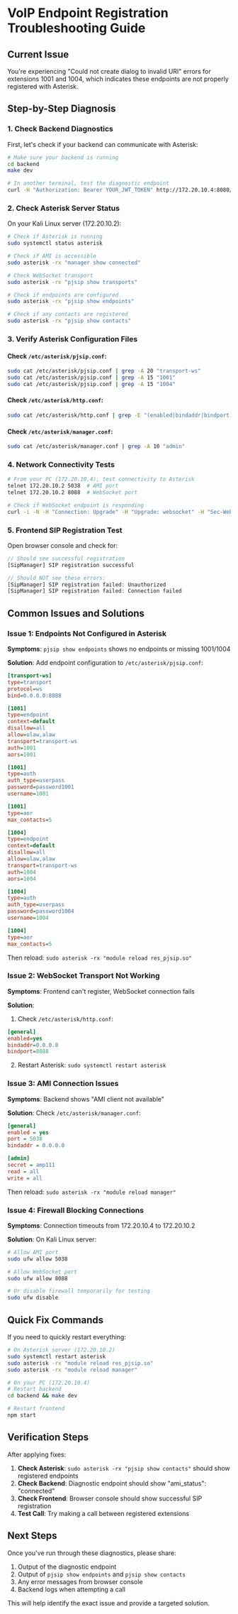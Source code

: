 # VoIP Endpoint Registration Troubleshooting Guide

## Current Issue
You're experiencing "Could not create dialog to invalid URI" errors for extensions 1001 and 1004, which indicates these endpoints are not properly registered with Asterisk.

## Step-by-Step Diagnosis

### 1. Check Backend Diagnostics
First, let's check if your backend can communicate with Asterisk:

```bash
# Make sure your backend is running
cd backend
make dev

# In another terminal, test the diagnostic endpoint
curl -H "Authorization: Bearer YOUR_JWT_TOKEN" http://172.20.10.4:8080/protected/diagnostics
```

### 2. Check Asterisk Server Status
On your Kali Linux server (172.20.10.2):

```bash
# Check if Asterisk is running
sudo systemctl status asterisk

# Check if AMI is accessible
sudo asterisk -rx "manager show connected"

# Check WebSocket transport
sudo asterisk -rx "pjsip show transports"

# Check if endpoints are configured
sudo asterisk -rx "pjsip show endpoints"

# Check if any contacts are registered
sudo asterisk -rx "pjsip show contacts"
```

### 3. Verify Asterisk Configuration Files

#### Check `/etc/asterisk/pjsip.conf`:
```bash
sudo cat /etc/asterisk/pjsip.conf | grep -A 20 "transport-ws"
sudo cat /etc/asterisk/pjsip.conf | grep -A 15 "1001"
sudo cat /etc/asterisk/pjsip.conf | grep -A 15 "1004"
```

#### Check `/etc/asterisk/http.conf`:
```bash
sudo cat /etc/asterisk/http.conf | grep -E "(enabled|bindaddr|bindport)"
```

#### Check `/etc/asterisk/manager.conf`:
```bash
sudo cat /etc/asterisk/manager.conf | grep -A 10 "admin"
```

### 4. Network Connectivity Tests

```bash
# From your PC (172.20.10.4), test connectivity to Asterisk
telnet 172.20.10.2 5038  # AMI port
telnet 172.20.10.2 8088  # WebSocket port

# Check if WebSocket endpoint is responding
curl -i -N -H "Connection: Upgrade" -H "Upgrade: websocket" -H "Sec-WebSocket-Version: 13" -H "Sec-WebSocket-Key: test" http://172.20.10.2:8088/ws
```

### 5. Frontend SIP Registration Test

Open browser console and check for:
```javascript
// Should see successful registration
[SipManager] SIP registration successful

// Should NOT see these errors:
[SipManager] SIP registration failed: Unauthorized
[SipManager] SIP registration failed: Connection failed
```

## Common Issues and Solutions

### Issue 1: Endpoints Not Configured in Asterisk
**Symptoms**: `pjsip show endpoints` shows no endpoints or missing 1001/1004

**Solution**: Add endpoint configuration to `/etc/asterisk/pjsip.conf`:
```ini
[transport-ws]
type=transport
protocol=ws
bind=0.0.0.0:8088

[1001]
type=endpoint
context=default
disallow=all
allow=ulaw,alaw
transport=transport-ws
auth=1001
aors=1001

[1001]
type=auth
auth_type=userpass
password=password1001
username=1001

[1001]
type=aor
max_contacts=5

[1004]
type=endpoint
context=default
disallow=all
allow=ulaw,alaw
transport=transport-ws
auth=1004
aors=1004

[1004]
type=auth
auth_type=userpass
password=password1004
username=1004

[1004]
type=aor
max_contacts=5
```

Then reload: `sudo asterisk -rx "module reload res_pjsip.so"`

### Issue 2: WebSocket Transport Not Working
**Symptoms**: Frontend can't register, WebSocket connection fails

**Solution**: 
1. Check `/etc/asterisk/http.conf`:
```ini
[general]
enabled=yes
bindaddr=0.0.0.0
bindport=8088
```

2. Restart Asterisk: `sudo systemctl restart asterisk`

### Issue 3: AMI Connection Issues
**Symptoms**: Backend shows "AMI client not available"

**Solution**: Check `/etc/asterisk/manager.conf`:
```ini
[general]
enabled = yes
port = 5038
bindaddr = 0.0.0.0

[admin]
secret = amp111
read = all
write = all
```

Then reload: `sudo asterisk -rx "module reload manager"`

### Issue 4: Firewall Blocking Connections
**Symptoms**: Connection timeouts from 172.20.10.4 to 172.20.10.2

**Solution**: On Kali Linux server:
```bash
# Allow AMI port
sudo ufw allow 5038

# Allow WebSocket port  
sudo ufw allow 8088

# Or disable firewall temporarily for testing
sudo ufw disable
```

## Quick Fix Commands

If you need to quickly restart everything:

```bash
# On Asterisk server (172.20.10.2)
sudo systemctl restart asterisk
sudo asterisk -rx "module reload res_pjsip.so"
sudo asterisk -rx "module reload manager"

# On your PC (172.20.10.4)
# Restart backend
cd backend && make dev

# Restart frontend
npm start
```

## Verification Steps

After applying fixes:

1. **Check Asterisk**: `sudo asterisk -rx "pjsip show contacts"` should show registered endpoints
2. **Check Backend**: Diagnostic endpoint should show "ami_status": "connected"
3. **Check Frontend**: Browser console should show successful SIP registration
4. **Test Call**: Try making a call between registered extensions

## Next Steps

Once you've run through these diagnostics, please share:
1. Output of the diagnostic endpoint
2. Output of `pjsip show endpoints` and `pjsip show contacts`
3. Any error messages from browser console
4. Backend logs when attempting a call

This will help identify the exact issue and provide a targeted solution.
